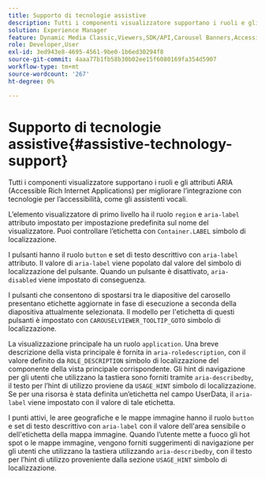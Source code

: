 ```yaml
---
title: Supporto di tecnologie assistive
description: Tutti i componenti visualizzatore supportano i ruoli e gli attributi ARIA (Accessible Rich Internet Applications) per migliorare l’integrazione con tecnologie per l’accessibilità, come gli assistenti vocali.
solution: Experience Manager
feature: Dynamic Media Classic,Viewers,SDK/API,Carousel Banners,Accessibility
role: Developer,User
exl-id: 3ed943e8-4695-4561-9be0-1b6ed30294f8
source-git-commit: 4aaa77b1fb58b30b02ee15f6080169fa354d5907
workflow-type: tm+mt
source-wordcount: '267'
ht-degree: 0%

---
```


# Supporto di tecnologie assistive{#assistive-technology-support}

Tutti i componenti visualizzatore supportano i ruoli e gli attributi ARIA (Accessible Rich Internet Applications) per migliorare l’integrazione con tecnologie per l’accessibilità, come gli assistenti vocali.

L’elemento visualizzatore di primo livello ha il ruolo `region` e `aria-label` attributo impostato per impostazione predefinita sul nome del visualizzatore. Puoi controllare l’etichetta con `Container.LABEL` simbolo di localizzazione.

I pulsanti hanno il ruolo `button` e set di testo descrittivo con `aria-label` attributo. Il valore di `aria-label` viene popolato dal valore del simbolo di localizzazione del pulsante. Quando un pulsante è disattivato, `aria-disabled` viene impostato di conseguenza.

I pulsanti che consentono di spostarsi tra le diapositive del carosello presentano etichette aggiornate in fase di esecuzione a seconda della diapositiva attualmente selezionata. Il modello per l&#39;etichetta di questi pulsanti è impostato con `CAROUSELVIEWER_TOOLTIP_GOTO` simbolo di localizzazione.

La visualizzazione principale ha un ruolo `application`. Una breve descrizione della vista principale è fornita in `aria-roledescription`, con il valore definito da `ROLE_DESCRIPTION` simbolo di localizzazione del componente della vista principale corrispondente. Gli hint di navigazione per gli utenti che utilizzano la tastiera sono forniti tramite `aria-describedby`, il testo per l’hint di utilizzo proviene da `USAGE_HINT` simbolo di localizzazione. Se per una risorsa è stata definita un’etichetta nel campo UserData, il `aria-label` viene impostato con il valore di tale etichetta.

I punti attivi, le aree geografiche e le mappe immagine hanno il ruolo `button` e set di testo descrittivo con `aria-label` con il valore dell&#39;area sensibile o dell&#39;etichetta della mappa immagine. Quando l’utente mette a fuoco gli hot spot o le mappe immagine, vengono forniti suggerimenti di navigazione per gli utenti che utilizzano la tastiera utilizzando `aria-describedby`, con il testo per l’hint di utilizzo proveniente dalla sezione `USAGE_HINT` simbolo di localizzazione.
